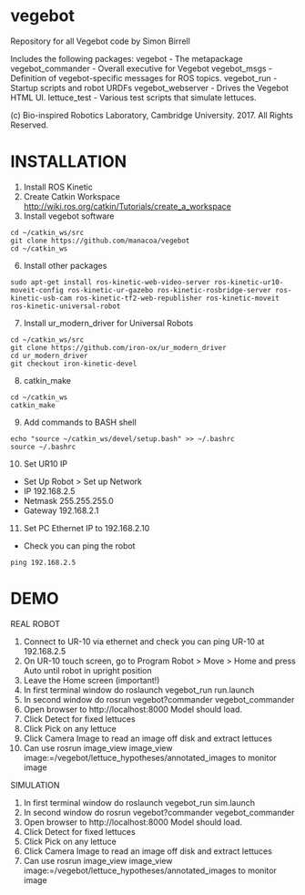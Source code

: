 # vegebot
Repository for all Vegebot code
by Simon Birrell

Includes the following packages:
vegebot - The metapackage
vegebot_commander - Overall executive for Vegebot
vegebot_msgs - Definition of vegebot-specific messages for ROS topics.
vegebot_run - Startup scripts and robot URDFs
vegebot_webserver - Drives the Vegebot HTML UI.
lettuce_test - Various test scripts that simulate lettuces.

(c) Bio-inspired Robotics Laboratory, Cambridge University. 2017. All Rights Reserved.

INSTALLATION
============

1. Install ROS Kinetic
2. Create Catkin Workspace http://wiki.ros.org/catkin/Tutorials/create_a_workspace
3. Install vegebot software
```
cd ~/catkin_ws/src
git clone https://github.com/manacoa/vegebot
cd ~/catkin_ws
```
6. Install other packages
```
sudo apt-get install ros-kinetic-web-video-server ros-kinetic-ur10-moveit-config ros-kinetic-ur-gazebo ros-kinetic-rosbridge-server ros-kinetic-usb-cam ros-kinetic-tf2-web-republisher ros-kinetic-moveit ros-kinetic-universal-robot
``` 
7. Install ur_modern_driver for Universal Robots
```
cd ~/catkin_ws/src
git clone https://github.com/iron-ox/ur_modern_driver
cd ur_modern_driver
git checkout iron-kinetic-devel
```
8. catkin_make
```
cd ~/catkin_ws
catkin_make
```
9. Add commands to BASH shell
```
echo "source ~/catkin_ws/devel/setup.bash" >> ~/.bashrc
source ~/.bashrc
```
10. Set UR10 IP
- Set Up Robot > Set up Network
- IP 192.168.2.5
- Netmask 255.255.255.0
- Gateway 192.168.2.1
11. Set PC Ethernet IP to 192.168.2.10
- Check you can ping the robot
```
ping 192.168.2.5
```

DEMO
====

REAL ROBOT

1. Connect to UR-10 via ethernet and check you can ping UR-10 at 192.168.2.5
2. On UR-10 touch screen, go to Program Robot > Move > Home and press Auto until robot in upright position
3. Leave the Home screen (important!)
4. In first terminal window do roslaunch vegebot_run run.launch
5. In second window do rosrun vegebot?commander vegebot_commander
6. Open browser to http://localhost:8000 Model should load.
7. Click Detect for fixed lettuces
8. Click Pick on any lettuce
9. Click Camera Image to read an image off disk and extract lettuces
10. Can use rosrun image_view image_view image:=/vegebot/lettuce_hypotheses/annotated_images to monitor image

SIMULATION

1. In first terminal window do roslaunch vegebot_run sim.launch
2. In second window do rosrun vegebot?commander vegebot_commander
3. Open browser to http://localhost:8000 Model should load.
4. Click Detect for fixed lettuces
5. Click Pick on any lettuce
6. Click Camera Image to read an image off disk and extract lettuces
7. Can use rosrun image_view image_view image:=/vegebot/lettuce_hypotheses/annotated_images to monitor image

